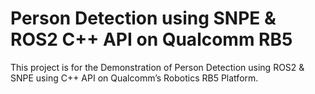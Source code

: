 # Person Detection using SNPE & ROS2 C++ API on Qualcomm RB5
This project is for the Demonstration of Person Detection using ROS2 &amp; SNPE using C++ API on Qualcomm’s Robotics RB5 Platform. 

